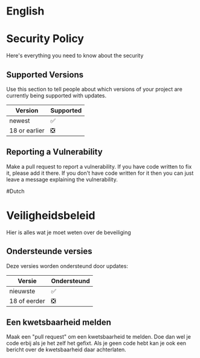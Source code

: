 # English
# Security Policy
Here's everything you need to know about the security
## Supported Versions

Use this section to tell people about which versions of your project are
currently being supported with updates.

| Version | Supported          |
| ------- | ------------------ |
| newest  | :white_check_mark: |
| 18 or earlier | ❎ |

## Reporting a Vulnerability

Make a pull request to report a vulnerability.
If you have code written to fix it, please add it there.
If you don't have code written for it then you can just leave a message explaining the vulnerability.

#Dutch
# Veiligheidsbeleid
Hier is alles wat je moet weten over de beveiliging
## Ondersteunde versies

Deze versies worden ondersteund door updates:

| Versie | Ondersteund |
| ------- | ------------------ |
| nieuwste| :white_check_mark: |
| 18 of eerder | ❎ |


## Een kwetsbaarheid melden

Maak een "pull request" om een kwetsbaarheid te melden.
Doe dan wel je code erbij als je het zelf het gefixt.
Als je geen code hebt kan je ook een bericht over de kwetsbaarheid daar achterlaten.

